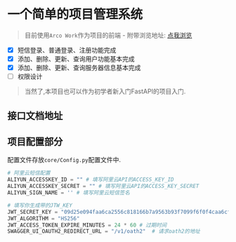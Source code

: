 # 一个简单的项目管理系统
> 目前使用`Arco Work`作为项目的前端 - 附带浏览地址: [点我浏览](http://arco.vueadminwork.com/)
- [x] 短信登录、普通登录、注册功能完成
- [x] 添加、删除、更新、查询用户功能基本完成
- [x] 添加、删除、更新、查询服务器信息基本完成
- [ ] 权限设计
> 当然了,本项目也可以作为初学者新入门FastAPI的项目入门.


## 接口文档地址


## 项目配置部分
配置文件存放`core/Config.py`配置文件中.
```python
# 阿里云短信配置
ALIYUN_ACCESSKEY_ID = "" # 填写阿里云API的ACCESS_KEY_ID
ALIYUN_ACCESSKEY_SECRET = "" # 填写阿里云API的ACCESS_KEY_SECRET
ALIYUN_SIGN_NAME = '' # 填写阿里云短信签名

# 填写你生成带的JTW_KEY
JWT_SECRET_KEY = "09d25e094faa6ca2556c818166b7a9563b93f7099f6f0f4caa6cf63b88e8d3e7"
JWT_ALGORITHM = "HS256"
JWT_ACCESS_TOKEN_EXPIRE_MINUTES = 24 * 60 # 过期时间
SWAGGER_UI_OAUTH2_REDIRECT_URL = "/v1/oath2"  # 请求oath2的地址
```